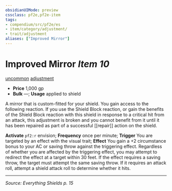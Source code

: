 ```yaml
---
obsidianUIMode: preview
cssclass: pf2e,pf2e-item
tags:
- compendium/src/pf2e/es
- item/category/adjustment/
- trait/adjustment
aliases: ["Improved Mirror"]
---
```

# Improved Mirror *Item 10*  
[uncommon](uncommon.md) [adjustment](adjustment-lotgb.md)  

- **Price** 1,000 gp
- **Bulk** —; **Usage** applied to shield

A mirror that is custom-fitted for your shield. You gain access to the following reaction. If you use the Shield Block reaction, or gain the benefits of the Shield Block reaction with this shield in response to a critical hit from an attack, this  adjustment is broken and you cannot benefit from it until it has been repaired as part of a successful [[repair]] action on the shield.

**Activate** `pf2:r` envision; **Frequency** once per minute; **Trigger** You are targeted by an effect with the visual trait; **Effect** You gain a +2 circumstance bonus to your AC or saving throw against the triggering effect. Regardless of whether you are affected by the triggering effect, you may attempt to redirect the effect at a target within 30 feet. If the effect requires a saving throw, the target must attempt the same saving throw. If it requires an attack roll, attempt a shield attack roll to determine whether it hits. 

---
*Source: Everything Shields p. 15*